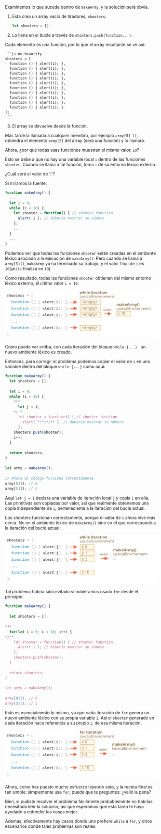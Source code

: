 
Examinemos lo que sucede dentro de `makeArmy`, y la solución será obvia.

1. Esta crea un array vacío de tiradores, `shooters`:

    ```js
    let shooters = [];
    ```
2. Lo llena en el bucle a través de `shooters.push(function...)`.

  Cada elemento es una función, por lo que el array resultante se ve así:

    ```js no-beautify
    shooters = [
      function () { alert(i); },
      function () { alert(i); },
      function () { alert(i); },
      function () { alert(i); },
      function () { alert(i); },
      function () { alert(i); },
      function () { alert(i); },
      function () { alert(i); },
      function () { alert(i); },
      function () { alert(i); }
    ];
    ```
    
3. El array se devuelve desde la función.

Más tarde la llamada a cualquier miembro, por ejemplo `army[5] ()`, obtendrá el elemento `army[5]` del array (será una función) y lo llamará.

Ahora, ¿por qué todas esas funciones muestran el mismo valor, `10`?

Esto se debe a que no hay una variable local `i` dentro de las funciones `shooter`. Cuando se llama a tal función, toma `i` de su entorno léxico externo.

¿Cuál será el valor de 'i'?

Si miramos la fuente:

```js
function makeArmy() {
  ...
  let i = 0;
  while (i < 10) {
    let shooter = function() { // shooter function
      alert( i ); // debería mostrar su número
    };
    ...
  }
  ...
}
```

Podemos ver que todas las funciones `shooter` están creadas en el ambiente léxico asociado a la ejecución de `makeArmy()`.  Pero cuando se llama a `army[5]()`, `makeArmy` ya ha terminado su trabajo, y el valor final de `i` es `10`(`while` finaliza en `10`).

Como resultado, todas las funciones `shooter` obtienen del mismo entorno léxico externo, el último valor `i = 10`.

![](lexenv-makearmy-empty.svg)

Como puede ver arriba, con cada iteración del bloque `while {...} ` un nuevo ambiente léxico es creado. 

Entonces, para corregir el problema podemos copiar el valor de `i` en una variable dentro del bloque `while {...}` como aquí:

```js run
function makeArmy() {
  let shooters = [];

  let i = 0;
  while (i < 10) {
    *!*
      let j = i;
    */!*
      let shooter = function() { // shooter function
        alert( *!*j*/!* ); // debería mostrar su número
      };
    shooters.push(shooter);
    i++;
  }

  return shooters;
}

let army = makeArmy();

// Ahora el código funciona correctamente
army[0](); // 0
army[5](); // 5
```

Aquí `let j = i` declara una variable de iteración local `j` y copia `i` en ella. Las primitivas son copiadas por valor, así que realmente obtenemos una copia independiente de `i`, perteneciente a la iteración del bucle actual.

Los shooters funcionan correctamente, porque el valor de `i` ahora vive más cerca. No en el ambiente léxico de `makeArmy()` sino en el que corresponde a la iteración del bucle actual:

![](lexenv-makearmy-while-fixed.svg)

Tal problema habría sido evitado si hubiéramos usado `for` desde el principio:

```js run demo
function makeArmy() {

  let shooters = [];

*!*
  for(let i = 0; i < 10; i++) {
*/!*
    let shooter = function() { // shooter function
      alert( i ); // debería mostrar su número
    };
    shooters.push(shooter);
  }

  return shooters;
}

let army = makeArmy();

army[0](); // 0
army[5](); // 5
```

Esto es esencialmente lo mismo, ya que cada iteración de `for` genera un nuevo ambiente léxico con su propia variable `i`. Así el `shooter` generado en cada iteración hace referencia a su propio `i`, de esa misma iteración.

![](lexenv-makearmy-for-fixed.svg)

Ahora, como has puesto mucho esfuerzo leyendo esto, y la receta final es tan simple: simplemente usa `for`, puede que te preguntes: ¿valió la pena?

Bien, si pudiste resolver el problema fácilmente probablemente no habrías necesitado leer la solución, así que esperamos que esta tarea te haya ayudado a entender las cosas mejor. 

Además, efectivamente hay casos donde uno prefiere `while` a `for`, y otros escenarios donde tales problemas son reales.

